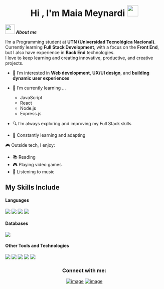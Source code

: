 <h1 align="center">Hi , I'm Maia Meynardi <img src="https://media.giphy.com/media/hvRJCLFzcasrR4ia7z/giphy.gif" width="35"></h1>

<img src="https://media.giphy.com/media/ObNTw8Uzwy6KQ/giphy.gif" width="30px">&nbsp;***About me***

I’m a Programming student at **UTN (Universidad Tecnológica Nacional)**.  
Currently learning **Full Stack Development**, with a focus on the **Front End**, but I also have experience in **Back End** technologies.  
I love to keep learning and creating innovative, productive, and creative projects.

- 🎯 I’m interested in **Web development**, **UX/UI design**, and **building dynamic user experiences**

- 🌱 I’m currently learning ...
  - JavaScript  
  - React  
  - Node.js  
  - Express.js

- 🔍 I’m always exploring and improving my Full Stack skills
  
- 🧠 Constantly learning and adapting

🎮 Outside tech, I enjoy:
- 📚 Reading  
- 🎮 Playing video games  
- 🎵 Listening to music

## My Skills Include

<h4> Languages </h4>
<span> 
  <img src="https://img.shields.io/badge/HTML5-E34F26?style=for-the-badge&logo=html5&logoColor=white">
  <img src="https://img.shields.io/badge/CSS3-1572B6?style=for-the-badge&logo=css3&logoColor=white">
  <img src="https://img.shields.io/badge/Java-ED8B00?style=for-the-badge&logo=java&logoColor=white">
  <img src= "https://img.shields.io/badge/python-3670A0?style=for-the-badge&logo=python&logoColor=ffdd54">


<h4> Databases </h4>
<span>
  <img src="https://img.shields.io/badge/mysql-4479A1.svg?style=for-the-badge&logo=mysql&logoColor=white">
</span>

<h4> Other Tools and Technologies </h4>
<span>
  <img src="https://img.shields.io/badge/Git-F05032?style=for-the-badge&logo=git&logoColor=white">
  <img src="https://img.shields.io/badge/GitHub-100000?style=for-the-badge&logo=github&logoColor=white">
  <img src="https://img.shields.io/badge/Canva-%2300C4CC.svg?style=for-the-badge&logo=Canva&logoColor=white">
  <img src="https://img.shields.io/badge/figma-%23F24E1E.svg?style=for-the-badge&logo=figma&logoColor=white">
  <img src="https://img.shields.io/badge/adobe%20illustrator-%23FF9A00.svg?style=for-the-badge&logo=adobe%20illustrator&logoColor=white">
  
</span>

<h3 align="center">Connect with me:</h3>
<div align="center">

[![image](https://img.shields.io/badge/LinkedIn-0077B5?style=for-the-badge&logo=linkedin&logoColor=white)](https://www.linkedin.com/in/maia-meynardi/)
[![image](https://img.shields.io/badge/Gmail-D14836?style=for-the-badge&logo=gmail&logoColor=white)](mailto:mameynardi06@hotmail.com)

